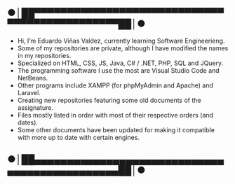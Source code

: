 ## ●│██▀▀▀▀▀▀▀▀▀▀▀▀▀▀▀▀▀▀▀▀▀▀▀▀▀▀▀▀▀▀▀▀▀▀▀▀▀▀▀▀▀▀▀▀▀▀██│●
- Hi, I’m Eduardo Viñas Valdez, currently learning Software Engineerieng.
- Some of my repositories are private, although I have modified the names in my repositories.
- Specialized on HTML, CSS, JS, Java, C# / .NET, PHP, SQL and JQuery.
- The programming software I use the most are Visual Studio Code and NetBeans.
- Other programs include XAMPP (for phpMyAdmin and Apache) and Laravel.
- Creating new repositories featuring some old documents of the assignature.
- Files mostly listed in order with most of their respective orders (and dates).
- Some other documents have been updated for making it compatible with more up to date with certain engines.
## ●│██▄▄▄▄▄▄▄▄▄▄▄▄▄▄▄▄▄▄▄▄▄▄▄▄▄▄▄▄▄▄▄▄▄▄▄▄▄▄▄▄▄▄▄▄▄▄██│●
<!---
PLACEHOLDER
--->

<!--Formato de descripcion-->
<!----Descripcion---->
<!----Separador de la descripcion ---->
<!----Notas---->
<!----Separador de las notas---->
<!----Directorio con ubicacion de archivos---->
<!----Separador del direrctorio con ubicacion de archivos---->
